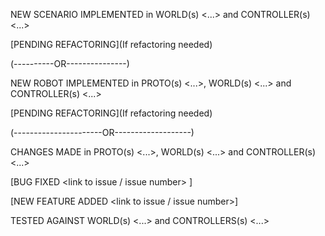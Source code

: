 NEW SCENARIO IMPLEMENTED in WORLD(s) <...> and CONTROLLER(s) <...>

<Describe the scenario>
<Any points of usage>
<Bugs>
[PENDING REFACTORING](If refactoring needed)

(----------OR---------------)


NEW ROBOT IMPLEMENTED in PROTO(s) <...>, WORLD(s) <...> and CONTROLLER(s) <...> 

<Describe the robot and the functionality>
<Any points of usage>
<Bugs>
[PENDING REFACTORING](If refactoring needed)

(----------------------OR-------------------)

CHANGES MADE in PROTO(s) <...>, WORLD(s) <...> and CONTROLLER(s) <...>

[BUG FIXED <link to issue / issue number> ]
<Describe changes>

[NEW FEATURE ADDED <link to issue / issue number>]
<Describe changes>

TESTED AGAINST WORLD(s) <...> and CONTROLLERS(s) <...>
